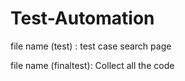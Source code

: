 # Test-Automation

file name (test) : test case search page 

file name (finaltest): Collect all the code
